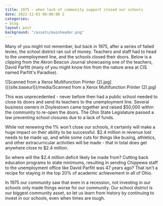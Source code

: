 ```yaml
---
title: 1975 - when lack of community support closed our schools
date: 2022-11-03 00:00:00 Z
categories:
- blog
layout: post
background: "/assets/mainheader.png"
---
```


Many of you might not remember, but back in 1975, after a series of failed levies, the school district ran out of money. Teachers and staff had to head to the unemployment line, and the schools closed their doors. Below is a clipping from the Akron Beacon Journal showcasing one of the teachers, David Parfitt (many of you might know him from the nature area at CIS named Parfitt's Paradise).

![Scanned from a Xerox Multifunction Printer (2).jpg]({{site.baseurl}}/media/Scanned from a Xerox Multifunction Printer (2).jpg)

This was unprecedented - never before then had a public school needed to close its doors and send its teachers to the unemployment line. Several business owners in Doylestown came together and raised $50,000 within the community to re-open the doors. The Ohio State Legislature passed a law preventing school closures due to a lack of funds.

While not renewing the 1% won't close our schools, it certainly will make a huge impact on their ability to be successful. $2.4 million in revenue lost needs to be made up, and while some cuts for things like busing, athletics, and other extracurricular activities will be made - that in total does get anywhere close to $2.4 million. 

So where will the $2.4 million deficit likely be made from? Cutting back education programs to state minimums, resulting in sending Chippewa staff to the unemployment office like David Parfitt was 47 years ago? That isn't a recipe for staying in the top 20% of academic achievement in all of Ohio.

In 1975 our community saw that even in a recession, not investing in our schools only made things worse for our community. Our school district is our biggest community asset, so let us learn from history by continuing to invest in our schools, even when times are tough.
